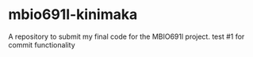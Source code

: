 # mbio691l-kinimaka
A repository to submit my final code for the MBIO691l project.
test #1 for commit functionality
